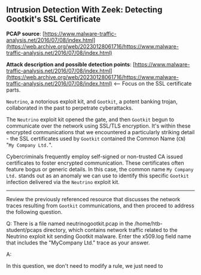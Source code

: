 
## Intrusion Detection With Zeek: Detecting Gootkit's SSL Certificate

**PCAP source**: [https://www.malware-traffic-analysis.net/2016/07/08/index.html](https://web.archive.org/web/20230128061716/https://www.malware-traffic-analysis.net/2016/07/08/index.html)

**Attack description and possible detection points**: [https://www.malware-traffic-analysis.net/2016/07/08/index.html](https://web.archive.org/web/20230128061716/https://www.malware-traffic-analysis.net/2016/07/08/index.html) <-- Focus on the SSL certificate parts.

`Neutrino`, a notorious exploit kit, and `Gootkit`, a potent banking trojan, collaborated in the past to perpetrate cyberattacks.

The `Neutrino` exploit kit opened the gate, and then `Gootkit` begun to communicate over the network using SSL/TLS encryption. It's within these encrypted communications that we encountered a particularly striking detail - the SSL certificates used by `Gootkit` contained the Common Name (`CN`) "`My Company Ltd.`".

Cybercriminals frequently employ self-signed or non-trusted CA issued certificates to foster encrypted communication. These certificates often feature bogus or generic details. In this case, the common name `My Company Ltd.` stands out as an anomaly we can use to identify this specific `Gootkit` infection delivered via the `Neutrino` exploit kit.

---

Review the previously referenced resource that discusses the network traces resulting from `Gootkit` communications, and then proceed to address the following question.


Q: There is a file named neutrinogootkit.pcap in the /home/htb-student/pcaps directory, which contains network traffic related to the Neutrino exploit kit sending Gootkit malware. Enter the x509.log field name that includes the "MyCompany Ltd." trace as your answer.

A: 

In this question, we don't need to modify a rule, we just need to 
